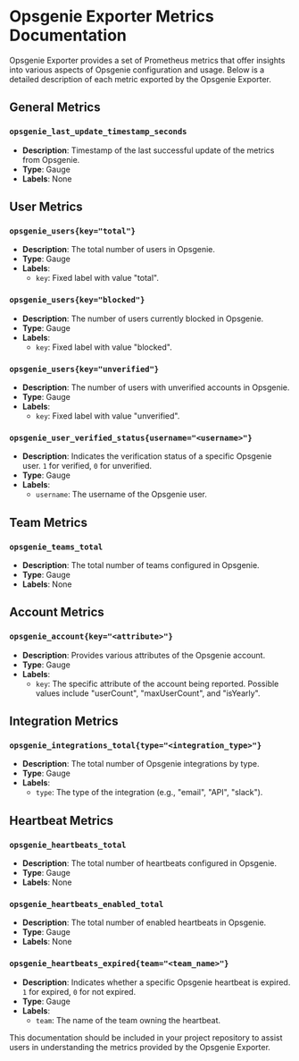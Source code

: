 # Opsgenie Exporter Metrics Documentation

Opsgenie Exporter provides a set of Prometheus metrics that offer insights into various aspects of Opsgenie configuration and usage. Below is a detailed description of each metric exported by the Opsgenie Exporter.

## General Metrics

### `opsgenie_last_update_timestamp_seconds`
- **Description**: Timestamp of the last successful update of the metrics from Opsgenie.
- **Type**: Gauge
- **Labels**: None

## User Metrics

### `opsgenie_users{key="total"}`
- **Description**: The total number of users in Opsgenie.
- **Type**: Gauge
- **Labels**:
  - `key`: Fixed label with value "total".

### `opsgenie_users{key="blocked"}`
- **Description**: The number of users currently blocked in Opsgenie.
- **Type**: Gauge
- **Labels**:
  - `key`: Fixed label with value "blocked".

### `opsgenie_users{key="unverified"}`
- **Description**: The number of users with unverified accounts in Opsgenie.
- **Type**: Gauge
- **Labels**:
  - `key`: Fixed label with value "unverified".

### `opsgenie_user_verified_status{username="<username>"}`
- **Description**: Indicates the verification status of a specific Opsgenie user. `1` for verified, `0` for unverified.
- **Type**: Gauge
- **Labels**:
  - `username`: The username of the Opsgenie user.

## Team Metrics

### `opsgenie_teams_total`
- **Description**: The total number of teams configured in Opsgenie.
- **Type**: Gauge
- **Labels**: None

## Account Metrics

### `opsgenie_account{key="<attribute>"}` 
- **Description**: Provides various attributes of the Opsgenie account.
- **Type**: Gauge
- **Labels**:
  - `key`: The specific attribute of the account being reported. Possible values include "userCount", "maxUserCount", and "isYearly".

## Integration Metrics

### `opsgenie_integrations_total{type="<integration_type>"}` 
- **Description**: The total number of Opsgenie integrations by type.
- **Type**: Gauge
- **Labels**:
  - `type`: The type of the integration (e.g., "email", "API", "slack").

## Heartbeat Metrics

### `opsgenie_heartbeats_total`
- **Description**: The total number of heartbeats configured in Opsgenie.
- **Type**: Gauge
- **Labels**: None

### `opsgenie_heartbeats_enabled_total`
- **Description**: The total number of enabled heartbeats in Opsgenie.
- **Type**: Gauge
- **Labels**: None

### `opsgenie_heartbeats_expired{team="<team_name>"}`
- **Description**: Indicates whether a specific Opsgenie heartbeat is expired. `1` for expired, `0` for not expired.
- **Type**: Gauge
- **Labels**:
  - `team`: The name of the team owning the heartbeat.

This documentation should be included in your project repository to assist users in understanding the metrics provided by the Opsgenie Exporter.
